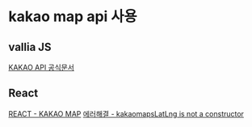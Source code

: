 # kakao map api 사용

## vallia JS

[KAKAO API 공식문서](https://apis.map.kakao.com/web/guide/)

## React 

[REACT - KAKAO MAP](https://react-kakao-maps-sdk.jaeseokim.dev/docs/sample/map/basicMap)
[에러해결 - kakaomapsLatLng is not a constructor](https://mingeesuh.tistory.com/entry/TypeError-kakaomapsLatLng-is-not-a-constructor)